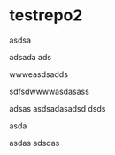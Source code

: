 # testrepo2

asdsa

adsada
ads

wwweasdsadds

sdfsdwwwwasdasass

adsas
asdsadasadsd
dsds

asda

asdas
adsdas
